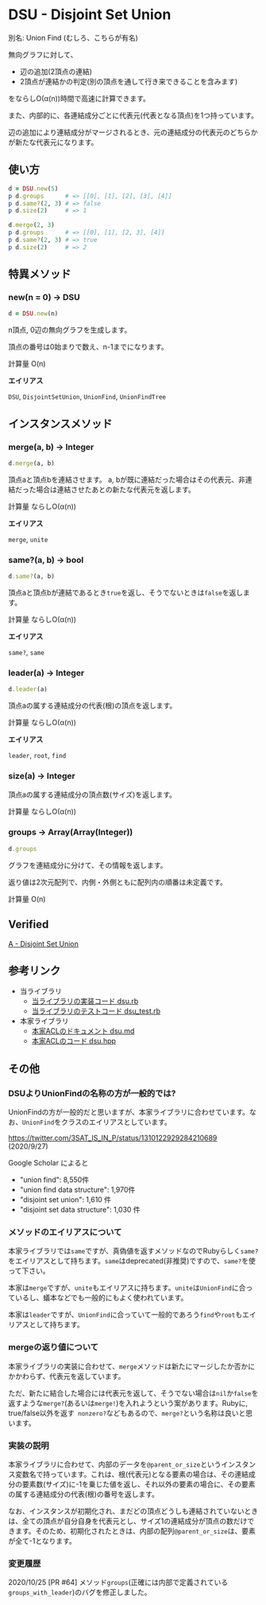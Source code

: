 # DSU - Disjoint Set Union

別名: Union Find (むしろ、こちらが有名)

無向グラフに対して、

- 辺の追加(2頂点の連結)
- 2頂点が連結かの判定(別の頂点を通して行き来できることを含みます)

をならしO(α(n))時間で高速に計算できます。


また、内部的に、各連結成分ごとに代表元(代表となる頂点)を1つ持っています。

辺の追加により連結成分がマージされるとき、元の連結成分の代表元のどちらかが新たな代表元になります。

## 使い方

```rb
d = DSU.new(5)
p d.groups      # => [[0], [1], [2], [3], [4]]
p d.same?(2, 3) # => false
p d.size(2)     # => 1

d.merge(2, 3)
p d.groups      # => [[0], [1], [2, 3], [4]]
p d.same?(2, 3) # => true
p d.size(2)     # => 2
```

## 特異メソッド

### new(n = 0) -> DSU

```rb
d = DSU.new(n)
```

n頂点, 0辺の無向グラフを生成します。

頂点の番号は0始まりで数え、n-1までになります。

計算量 O(n)

**エイリアス**

`DSU`, `DisjointSetUnion`, `UnionFind`, `UnionFindTree`

## インスタンスメソッド

### merge(a, b) -> Integer

```rb
d.merge(a, b)
```

頂点aと頂点bを連結させます。
a, bが既に連結だった場合はその代表元、非連結だった場合は連結させたあとの新たな代表元を返します。

計算量 ならしO(α(n))

**エイリアス**

`merge`, `unite`

### same?(a, b) -> bool

```rb
d.same?(a, b)
```

頂点aと頂点bが連結であるとき`true`を返し、そうでないときは`false`を返します。

計算量 ならしO(α(n))

**エイリアス**

`same?`, `same`

### leader(a) -> Integer

```rb
d.leader(a)
```

頂点aの属する連結成分の代表(根)の頂点を返します。

計算量 ならしO(α(n))

**エイリアス**

`leader`, `root`, `find`

### size(a) -> Integer

頂点aの属する連結成分の頂点数(サイズ)を返します。

計算量 ならしO(α(n))

### groups -> Array(Array(Integer))

```rb
d.groups
```

グラフを連結成分に分けて、その情報を返します。

返り値は2次元配列で、内側・外側ともに配列内の順番は未定義です。

計算量 O(n)

## Verified

[A \- Disjoint Set Union](https://atcoder.jp/contests/practice2/tasks/practice2_a)

## 参考リンク

- 当ライブラリ
  - [当ライブラリの実装コード dsu.rb](https://github.com/universato/ac-library-rb/blob/master/lib/dsu.rb)
  - [当ライブラリのテストコード dsu_test.rb](https://github.com/universato/ac-library-rb/blob/master/test/dsu_test.rb)
- 本家ライブラリ
  - [本家ACLのドキュメント dsu.md](https://github.com/atcoder/ac-library/blob/master/document_ja/dsu.md)
  - [本家ACLのコード dsu.hpp](https://github.com/atcoder/ac-library/blob/master/atcoder/dsu.hpp)

## その他

### DSUよりUnionFindの名称の方が一般的では?

UnionFindの方が一般的だと思いますが、本家ライブラリに合わせています。なお、`UnionFind`をクラスのエイリアスとしています。

https://twitter.com/3SAT_IS_IN_P/status/1310122929284210689 (2020/9/27)

Google Scholar によると
- "union find": 8,550件
- "union find data structure": 1,970件
- "disjoint set union": 1,610 件
- "disjoint set data structure": 1,030 件

### メソッドのエイリアスについて

本家ライブラリでは`same`ですが、真偽値を返すメソッドなのでRubyらしく`same?`をエイリアスとして持ちます。`same`はdeprecated(非推奨)ですので、`same?`を使って下さい。

本家は`merge`ですが、`unite`もエイリアスに持ちます。`unite`は`UnionFind`に合っているし、蟻本などでも一般的にもよく使われています。

本家は`leader`ですが、`UnionFind`に合っていて一般的であろう`find`や`root`もエイリアスとして持ちます。

### mergeの返り値について

本家ライブラリの実装に合わせて、`merge`メソッドは新たにマージしたか否かにかかわらず、代表元を返しています。

ただ、新たに結合した場合には代表元を返して、そうでない場合は`nil`か`false`を返すような`merge?`(あるいは`merge!`)を入れようという案があります。Rubyに, true/false以外を返す` nonzero?`などもあるので、`merge?`という名称は良いと思います。

### 実装の説明

本家ライブラリに合わせて、内部のデータを`@parent_or_size`というインスタンス変数名で持っています。これは、根(代表元)となる要素の場合は、その連結成分の要素数(サイズ)に-1を乗じた値を返し、それ以外の要素の場合に、その要素の属する連結成分の代表(根)の番号を返します。

なお、インスタンスが初期化され、まだどの頂点どうしも連結されていないときは、全ての頂点が自分自身を代表元とし、サイズ1の連結成分が頂点の数だけできます。そのため、初期化されたときは、内部の配列`@parent_or_size`は、要素が全て-1となります。

### 変更履歴

2020/10/25 [PR #64] メソッド`groups`(正確には内部で定義されている`groups_with_leader`)のバグを修正しました。
